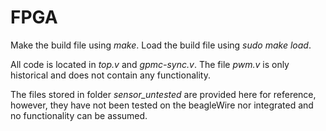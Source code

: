# FPGA

Make the build file using *make*. 
Load the build file using *sudo make load*.

All code is located in *top.v* and *gpmc-sync.v*. The file *pwm.v* is only historical and does not contain any functionality. 

The files stored in folder *sensor_untested* are provided here for reference, however, they have not been tested on the beagleWire nor integrated and no functionality can be assumed. 


